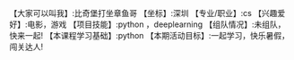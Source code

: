 【大家可以叫我】:比奇堡打坐章鱼哥
【坐标】:深圳
【专业/职业】:cs
【兴趣爱好】:电影，游戏
【项目技能】:python ，deeplearning
【组队情况】:未组队，快来一起!
【本课程学习基础】:python
【本期活动目标】:一起学习，快乐暑假，闯关达人!